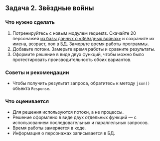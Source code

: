 ## Задача 2. Звёздные войны

### Что нужно сделать

1. Потренируйтесь с новым модулем requests. Скачайте 20
   персонажей [из базы данных о «Звёздных войнах»](https://www.swapi.tech/documentation) и сохраните их имена, возраст, пол в БД. Замерьте
   время работы программы.
2. Добавьте потоки. Замерьте время работы и сравните результаты.
3. Оформите решение в виде двух функций, чтобы можно было протестировать производительность обоих вариантов.

### Советы и рекомендации

* Чтобы получить результат запроса, обратитесь к методу `json()` объекта `Response`.

### Что оценивается

* Для решения используются потоки, а не процессы.
* Решение оформлено в виде двух отдельных функций — с использованием последовательных и параллельных запросов.
* Время работы замеряется в коде.
* Информация о персонажах записывается в БД.
